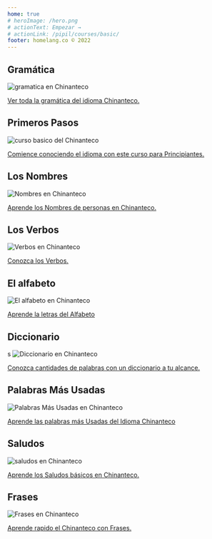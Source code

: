 ```yaml
---
home: true
# heroImage: /hero.png
# actionText: Empezar →
# actionLink: /pipil/courses/basic/
footer: homelang.co © 2022  
---
```


<div class="features">
  <div class="feature">
    <h2>Gramática </h2>
    <img src="/home/grammar.jpg" alt="gramatica en Chinanteco">
    <p><a href="/mx/chinanteco/grammar/guide/">Ver toda la gramática del idioma Chinanteco.</a></p>
  </div>
  <div class="feature">
    <h2>Primeros Pasos</h2>
    <img src="/home/courses.jpg" alt="curso basico del Chinanteco">
    <p><a href="/mx/chinanteco/courses/basic/">Comience conociendo el idioma con este curso para Principiantes.</a></p>
  </div>
  <div class="feature">
    <h2>Los Nombres</h2>
    <img src="/home/people.jpg" alt="Nombres en Chinanteco">
    <p><a href="/mx/chinanteco/vocabulary/people/">Aprende los Nombres de personas en Chinanteco.</a></p>
  </div>
   <div class="feature">
    <h2>Los Verbos </h2>
    <img src="/home/verbs.png" alt="Verbos en Chinanteco">
    <p><a href="/mx/chinanteco/grammar/verbs/">Conozca los Verbos.</a></p>
  </div>
  <div class="feature">
    <h2>El alfabeto</h2>
    <img src="/home/alphabet.jpg" alt="El alfabeto en Chinanteco">
    <p><a href="/mx/chinanteco/grammar/alphabet/">Aprende la letras del Alfabeto</a></p>
  </div>
     <div class="feature">
    <h2>Diccionario</h2>s
    <img src="/home/dictionary.jpg" alt="Diccionario en Chinanteco">
    <p><a href="/mx/chinanteco/dictionary/">Conozca cantidades de palabras con un diccionario a tu alcance.</a></p>
  </div>
  <div class="feature">
    <h2>Palabras Más Usadas</h2>
    <img src="/home/more_used.jpg" alt="Palabras Más Usadas en Chinanteco">
    <p><a href="/mx/chinanteco/vocabulary/more_used/">Aprende las palabras más Usadas del Idioma Chinanteco</a></p>
  </div>
    <div class="feature">
    <h2>Saludos</h2>
    <img src="/home/greetings.jpg" alt="saludos en Chinanteco">
    <p><a href="/mx/chinanteco/vocabulary/greetings/">Aprende los Saludos básicos en Chinanteco.</a></p>
  </div>
   <div class="feature">
    <h2>Frases</h2>
    <img src="/home/phrases.jpg" alt="Frases en Chinanteco">
    <p><a href="/mx/chinanteco/vocabulary/phrases/">Aprende rapido el Chinanteco con Frases.</a></p>
  </div>
</div>

<!-- <counter/> -->